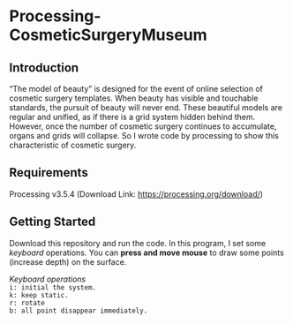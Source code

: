 # Processing-CosmeticSurgeryMuseum

## Introduction  
“The model of beauty” is designed for the event of online selection of cosmetic surgery templates. When beauty has visible and touchable standards, the pursuit of beauty will never end. These beautiful models are regular and unified, as if there is a grid system hidden behind them. However, once the number of cosmetic surgery continues to accumulate, organs and grids will collapse. So I wrote code by processing to show this characteristic of cosmetic surgery.  

## Requirements
Processing v3.5.4 (Download Link: https://processing.org/download/)

## Getting Started
Download this repository and run the code. In this program, I set some *keyboard* operations. You can **press and move mouse** to draw some points (increase depth) on the surface.
  
*Keyboard operations*  
`i: initial the system.`  
`k: keep static.`  
`r: rotate`  
`b: all point disappear immediately.`
